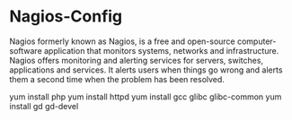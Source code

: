 # Nagios-Config
Nagios formerly known as Nagios, is a free and open-source computer-software application that monitors systems, networks and infrastructure. Nagios offers monitoring and alerting services for servers, switches, applications and services. It alerts users when things go wrong and alerts them a second time when the problem has been resolved.


yum install php
yum install httpd
yum install gcc glibc glibc-common
yum install gd gd-devel
